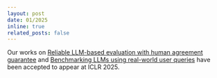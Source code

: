 ```yaml
---
layout: post
date: 01/2025
inline: true
related_posts: false
---
```


Our works on [Reliable LLM-based evaluation with human agreement guarantee](https://arxiv.org/abs/2407.18370) and [Benchmarking LLMs using real-world user queries](https://arxiv.org/abs/2406.04770) have been accepted to appear at ICLR 2025. 
